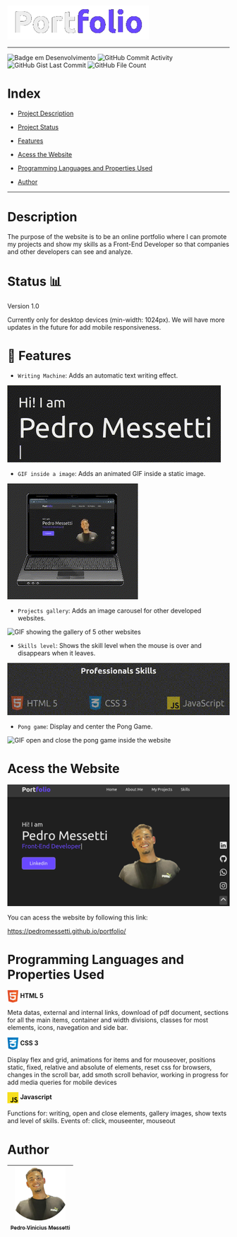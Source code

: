 ![Logo Portfolio](/img/logo-portfolio.png)
<hr>

![Badge em Desenvolvimento](https://img.shields.io/static/v1?label=STATUS&message=%20V1.0&color=GREEN&style=for-the-badge)
![GitHub Commit Activity](https://img.shields.io/github/commit-activity/m/eslint/eslint?style=for-the-badge)
![GitHub Gist Last Commit](https://img.shields.io/github-gist/last-commit/8710649?style=for-the-badge)
![GitHub File Count](https://img.shields.io/github/directory-file-count/badges/shields?style=for-the-badge)

# Index
* [Project Description](#description)

* [Project Status](#status-barchart)

* [Features](#hammer-features)

* [Acess the Website](#acess-the-website)

* [Programming Languages and Properties Used](#programming-languages-and-properties-used)

* [Author](#author)
<hr>

# Description
<p>The purpose of the website is to be an online portfolio where I can promote my projects and show my skills as a Front-End Developer so that companies and other developers can see and analyze.</p>

# Status :bar_chart:
<p>Version 1.0</p>
<p>Currently only for desktop devices (min-width: 1024px). We will have more updates in the future for add mobile responsiveness.</p>

# :hammer: Features
- `Writing Machine`: Adds an automatic text writing effect.

![GIF showing the writing machine feature](/img/writing-machine.gif)
- `GIF inside a image`: Adds an animated GIF inside a static image.

![GIF showing the gif of the page inside of a notebook](/img/gif-inside-image.gif)
- `Projects gallery`: Adds an image carousel for other developed websites.

![GIF showing the gallery of 5 other websites](/img/project-gallery.gif)
- `Skills level`: Shows the skill level when the mouse is over and disappears when it leaves.

![GIF showing the skill leve of html, css and javascript](/img/skills-level.gif)
- `Pong game`: Display and center the Pong Game.

![GIF open and close the pong game inside the website](/img/pong-game.gif)

# Acess the Website

![Image of the website home page](/img/banner-portfolio.png)

You can acess the website by following this link:

https://pedromessetti.github.io/portfolio/

# Programming Languages and Properties Used
 <img src="img/html5.png" width=25px align="center"> **HTML 5**
<p>Meta datas, external and internal links, download of pdf document, sections for all the main items, container and width divisions, classes for most elements, icons, navegation and side bar.</p>

<img src="img/css3.png" width=25px align="center"> **CSS 3**
<p>Display flex and grid, animations for items and for mouseover, positions static, fixed, relative and absolute of elements, reset css for browsers, changes in the scroll bar, add smoth scroll behavior, working in progress for add media queries for mobile devices</p>

<img src="img/js.png" width=25px align="center"> **Javascript**
<p>Functions for: writing, open and close elements, gallery images, show texts and level of skills. Events of: click, mouseenter, mouseout</p>

# Author
| [<img src="img/eu.png" width=115><br><sub>Pedro Vinicius Messetti</sub>](https://github.com/pedromessetti) |
| :---: |
